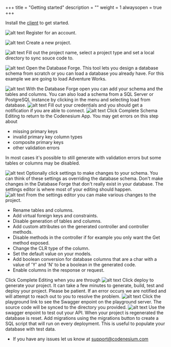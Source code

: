 ﻿+++
title = "Getting started"
description = ""
weight = 1
alwaysopen = true
+++

Install the [client](https://s3-us-west-2.amazonaws.com/codenesium-releases/Setup.exe) to get started.





![alt text](images/Slide1.PNG "")
Register for an account. 

![alt text](images/Slide2.PNG "")
Create a new project.

![alt text](images/Slide3.PNG "")
Fill out the project name, select a project type and set a local directory to sync souce code to.

![alt text](images/Slide4.PNG "")
Open the Database Forge. This tool lets you design a database schema from scratch or you can load a database you already have. For this 
example we are going to load Adventure Works.

![alt text](images/Slide5.PNG "")
With the Database Forge open you can add your schema and the tables and columns. You can also load a schema from a SQL Server or PostgreSQL instance by clicking in the menu and selecting load from database.
![alt text](images/Slide6.PNG "")
Fill out your credentials and you should get a notification if you are able to connect. 
![alt text](images/Slide7.PNG "")
Click Complete Schema Editing to return to the Codenesium App. You may get errors on this step about 

* missing primary keys
* invalid primary key column types
* composite primary keys
* other validation errors

In most cases it's possible to still generate with validation errors but some tables or columns may be disabled. 

![alt text](images/Slide8.PNG "")
Optionally click settings to make changes to your schema. You can think of these settings as overriding the database schema. Don't make changes in the Database Forge
that don't really exist in your database. The settings editor is where most of your editing should happen.  
![alt text](images/Slide9.PNG "")
From the settings editor you can make various changes to the project.

* Rename tables and columns.
* Add virtual foreign keys and constraints.
* Disable generation of tables and columns.
* Add custom attributes on the generated controller and controller methods.
* Disable methods in the controller if for example you only want the Get method exposed. 
* Change the CLR type of the column.
* Set the default value on your models.
* Add boolean conversion for database columns that are a char with a value of 'Y' and 'N' to be a boolean in the generated code.
* Enable columns in the response or request.

Click Complete Editing when you are through
![alt text](images/Slide10.PNG "")
Click deploy to generate your project. It can take a few minutes to generate, build, test and deploy your project. Please be patient.
If an error occurs we are notified and will attempt to reach out to you to resolve the problem.
![alt text](images/Slide11.PNG "")
Click the playground link to see the Swagger enpoint on the playground server. 
The source code will be synced to the directory you provided. 
![alt text](images/Slide12.PNG "")
Use the swagger enpoint to test out your API. When your project is regenerated the database is reset. Add migrations using the migrations button
to create a SQL script that will run on every deployment. This is useful to populate your database with test data. 

* If you have any issues let us know at support@codenesium.com